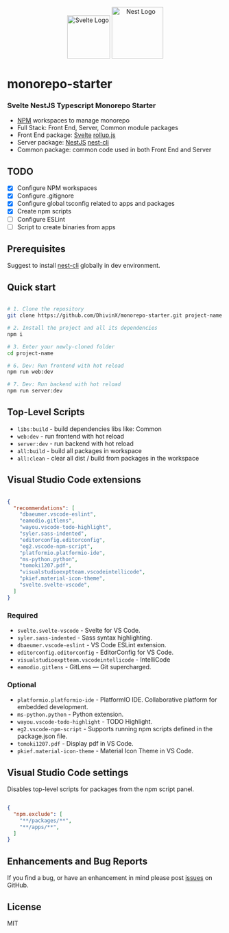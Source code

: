 <p align="center">
<a href="https://svelte.dev" target="blank"><img src="https://upload.wikimedia.org/wikipedia/commons/1/1b/Svelte_Logo.svg" width="100" alt="Svelte Logo" /></a>
  <a href="https://nestjs.com/" target="blank"><img src="https://nestjs.com/img/logo-small.svg" width="120" alt="Nest Logo" /></a>
</p>

# monorepo-starter

### Svelte NestJS Typescript Monorepo Starter

* [NPM](https://docs.npmjs.com/cli/v7/using-npm/workspaces) workspaces to manage monorepo
* Full Stack: Front End, Server, Common module packages   
* Front End package: [Svelte](https://svelte.dev/docs) [rollup.js](https://rollupjs.org/guide/en/)
* Server package: [NestJS](https://docs.nestjs.com) [nest-cli](https://docs.nestjs.com/cli/overview)
* Common package: common code used in both Front End and Server

## TODO

- [x] Configure NPM workspaces
- [x] Configure .gitignore
- [x] Configure global tsconfig related to apps and packages
- [x] Create npm scripts
- [ ] Configure ESLint
- [ ] Script to create binaries from apps

## Prerequisites

Suggest to install [nest-cli](https://docs.nestjs.com/cli/overview) globally in dev environment.

## Quick start

```bash

# 1. Clone the repository
git clone https://github.com/DhivinX/monorepo-starter.git project-name

# 2. Install the project and all its dependencies
npm i

# 3. Enter your newly-cloned folder
cd project-name

# 6. Dev: Run frontend with hot reload 
npm run web:dev

# 7. Dev: Run backend with hot reload 
npm run server:dev

```

## Top-Level Scripts
 
* `libs:build` - build dependencies libs like: Common
* `web:dev` - run frontend with hot reload
* `server:dev` - run backend with hot reload
* `all:build` - build all packages in workspace
* `all:clean` - clear all dist / build from packages in the workspace

## Visual Studio Code extensions

```json

{
  "recommendations": [
    "dbaeumer.vscode-eslint",
    "eamodio.gitlens",
    "wayou.vscode-todo-highlight",
    "syler.sass-indented",
    "editorconfig.editorconfig",
    "eg2.vscode-npm-script",
    "platformio.platformio-ide",
    "ms-python.python",
    "tomoki1207.pdf",
    "visualstudioexptteam.vscodeintellicode",
    "pkief.material-icon-theme",
    "svelte.svelte-vscode",
  ]
}

```

### Required

* `svelte.svelte-vscode` - Svelte for VS Code.
* `syler.sass-indented` - Sass syntax highlighting.
* `dbaeumer.vscode-eslint` - VS Code ESLint extension.
* `editorconfig.editorconfig` - EditorConfig for VS Code.
* `visualstudioexptteam.vscodeintellicode` - IntelliCode
* `eamodio.gitlens` - GitLens — Git supercharged.

### Optional

* `platformio.platformio-ide` - PlatformIO IDE. Collaborative platform for embedded development.
* `ms-python.python` - Python extension.
* `wayou.vscode-todo-highlight` - TODO Highlight.
* `eg2.vscode-npm-script` - Supports running npm scripts defined in the package.json file.
* `tomoki1207.pdf` - Display pdf in VS Code.
* `pkief.material-icon-theme` - Material Icon Theme in VS Code.

## Visual Studio Code settings

Disables top-level scripts for packages from the npm script panel.

```json

{
  "npm.exclude": [
    "**/packages/**",
    "**/apps/**",
  ]
}

```

## Enhancements and Bug Reports

If you find a bug, or have an enhancement in mind please post [issues](https://github.com/DhivinX/monorepo-starter/issues) on GitHub.

## License

MIT
